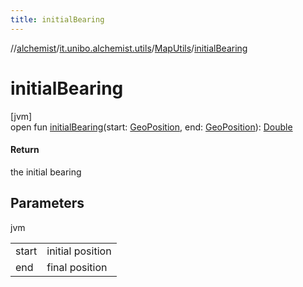 ```yaml
---
title: initialBearing
---
```

//[alchemist](../../../index.html)/[it.unibo.alchemist.utils](../index.html)/[MapUtils](index.html)/[initialBearing](initial-bearing.html)



# initialBearing



[jvm]\
open fun [initialBearing](initial-bearing.html)(start: [GeoPosition](../../it.unibo.alchemist.model.interfaces/-geo-position/index.html), end: [GeoPosition](../../it.unibo.alchemist.model.interfaces/-geo-position/index.html)): [Double](https://kotlinlang.org/api/latest/jvm/stdlib/kotlin/-double/index.html)



#### Return



the initial bearing



## Parameters


jvm

| | |
|---|---|
| start | initial position |
| end | final position |




